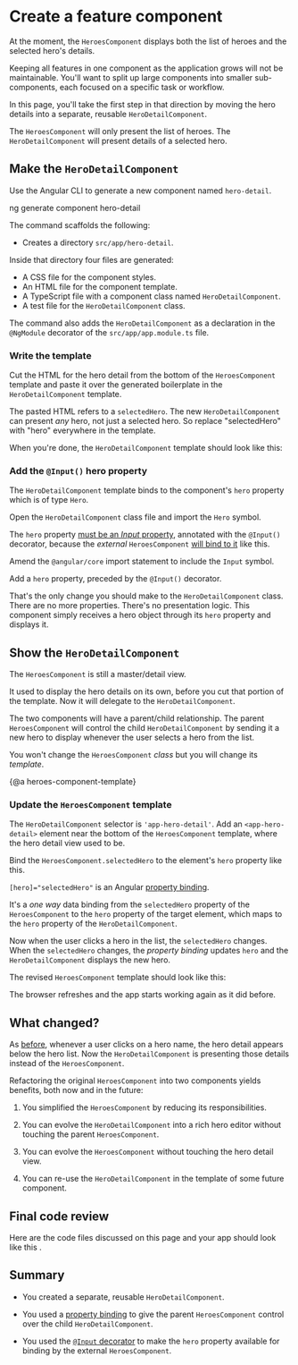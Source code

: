# Create a feature component

At the moment, the `HeroesComponent` displays both the list of heroes and the selected hero's details.

Keeping all features in one component as the application grows will not be maintainable.
You'll want to split up large components into smaller sub-components, each focused on a specific task or workflow.

In this page, you'll take the first step in that direction by moving the hero details into a separate, reusable `HeroDetailComponent`.

The `HeroesComponent` will only present the list of heroes.
The `HeroDetailComponent` will present details of a selected hero.

## Make the `HeroDetailComponent`

Use the Angular CLI to generate a new component named `hero-detail`.

<code-example language="sh" class="code-shell">
  ng generate component hero-detail
</code-example>

The command scaffolds the following:

* Creates a directory `src/app/hero-detail`.

Inside that directory four files are generated:

* A CSS file for the component styles.
* An HTML file for the component template.
* A TypeScript file with a component class named `HeroDetailComponent`.
* A test file for the `HeroDetailComponent` class.

The command also adds the `HeroDetailComponent` as a declaration in the `@NgModule` decorator of the `src/app/app.module.ts` file.


### Write the template

Cut the HTML for the hero detail from the bottom of the `HeroesComponent` template and paste it over the generated boilerplate in the `HeroDetailComponent` template.

The pasted HTML refers to a `selectedHero`.
The new `HeroDetailComponent` can present _any_ hero, not just a selected hero.
So replace "selectedHero" with "hero" everywhere in the template.

When you're done, the `HeroDetailComponent` template should look like this:

<code-example path="toh-pt3/src/app/hero-detail/hero-detail.component.html" header="src/app/hero-detail/hero-detail.component.html"></code-example>

### Add the `@Input()` hero property

The `HeroDetailComponent` template binds to the component's `hero` property
which is of type `Hero`.

Open the `HeroDetailComponent` class file and import the `Hero` symbol.

<code-example path="toh-pt3/src/app/hero-detail/hero-detail.component.ts"
region="import-hero" header="src/app/hero-detail/hero-detail.component.ts (import Hero)">
</code-example>

The `hero` property
[must be an _Input_ property](guide/template-syntax#inputs-outputs "Input and Output properties"),
annotated with the `@Input()` decorator,
because the _external_ `HeroesComponent` [will bind to it](#heroes-component-template) like this.

<code-example path="toh-pt3/src/app/heroes/heroes.component.html" region="hero-detail-binding">
</code-example>

Amend the `@angular/core` import statement to include the `Input` symbol.

<code-example path="toh-pt3/src/app/hero-detail/hero-detail.component.ts" region="import-input" header="src/app/hero-detail/hero-detail.component.ts (import Input)"></code-example>

Add a `hero` property, preceded by the `@Input()` decorator.

<code-example path="toh-pt3/src/app/hero-detail/hero-detail.component.ts" header="src/app/hero-detail/hero-detail.component.ts" region="input-hero"></code-example>

That's the only change you should make to the `HeroDetailComponent` class.
There are no more properties. There's no presentation logic.
This component simply receives a hero object through its `hero` property and displays it.

## Show the `HeroDetailComponent`

The `HeroesComponent` is still a master/detail view.

It used to display the hero details on its own, before you cut that portion of the template. Now it will delegate to the `HeroDetailComponent`.

The two components will have a parent/child relationship.
The parent `HeroesComponent` will control the child `HeroDetailComponent`
by sending it a new hero to display whenever
the user selects a hero from the list.

You won't change the `HeroesComponent` _class_ but you will change its _template_.

{@a heroes-component-template}

### Update the `HeroesComponent` template

The `HeroDetailComponent` selector is `'app-hero-detail'`.
Add an `<app-hero-detail>` element near the bottom of the `HeroesComponent` template, where the hero detail view used to be.

Bind the `HeroesComponent.selectedHero` to the element's `hero` property like this.

<code-example path="toh-pt3/src/app/heroes/heroes.component.html" region="hero-detail-binding" header="heroes.component.html (HeroDetail binding)">

</code-example>

`[hero]="selectedHero"` is an Angular [property binding](guide/template-syntax#property-binding).

It's a _one way_ data binding from
the `selectedHero` property of the `HeroesComponent` to the `hero` property of the target element, which maps to the `hero` property of the `HeroDetailComponent`.

Now when the user clicks a hero in the list, the `selectedHero` changes.
When the `selectedHero` changes, the _property binding_ updates `hero`
and the `HeroDetailComponent` displays the new hero.

The revised `HeroesComponent` template should look like this:

<code-example path="toh-pt3/src/app/heroes/heroes.component.html"
  header="heroes.component.html"></code-example>

The browser refreshes and the app starts working again as it did before.

## What changed?

As [before](tutorial/toh-pt2), whenever a user clicks on a hero name,
the hero detail appears below the hero list.
Now the `HeroDetailComponent` is presenting those details instead of the `HeroesComponent`.

Refactoring the original `HeroesComponent` into two components yields benefits, both now and in the future:

1. You simplified the `HeroesComponent` by reducing its responsibilities.

1. You can evolve the `HeroDetailComponent` into a rich hero editor
without touching the parent `HeroesComponent`.

1. You can evolve the `HeroesComponent` without touching the hero detail view.

1. You can re-use the `HeroDetailComponent` in the template of some future component.

## Final code review

Here are the code files discussed on this page and your app should look like this <live-example></live-example>.

<code-tabs>

  <code-pane header="src/app/hero-detail/hero-detail.component.ts" path="toh-pt3/src/app/hero-detail/hero-detail.component.ts">
  </code-pane>

  <code-pane header="src/app/hero-detail/hero-detail.component.html" path="toh-pt3/src/app/hero-detail/hero-detail.component.html">
  </code-pane>

  <code-pane header="src/app/heroes/heroes.component.html" path="toh-pt3/src/app/heroes/heroes.component.html">
  </code-pane>

  <code-pane header="src/app/app.module.ts" path="toh-pt3/src/app/app.module.ts">
  </code-pane>

</code-tabs>

## Summary

* You created a separate, reusable `HeroDetailComponent`.


* You used a [property binding](guide/template-syntax#property-binding) to give the parent `HeroesComponent` control over the child `HeroDetailComponent`.


* You used the [`@Input` decorator](guide/template-syntax#inputs-outputs)
to make the `hero` property available for binding
by the external `HeroesComponent`.
